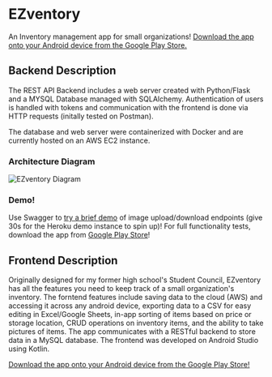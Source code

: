 # EZventory
An Inventory management app for small organizations! [Download the app onto your Android device from the Google Play Store.](https://play.google.com/store/apps/details?id=com.dinuw.firstapp)


## Backend Description

The REST API Backend includes a web server created with Python/Flask and a MYSQL Database managed with SQLAlchemy. Authentication of users is handled with tokens and communication with the frontend is done via HTTP requests (initally tested on Postman).

The database and web server were containerized with Docker and are currently hosted on an AWS EC2 instance.

### Architecture Diagram
![EZventory Diagram](https://user-images.githubusercontent.com/50289930/132991052-c8288757-2a0a-40a5-a82c-1f778340d8c0.jpeg)

### Demo!
Use Swagger to [try a brief demo](https://image-repo-2021.herokuapp.com/) of image upload/download endpoints (give 30s for the Heroku demo instance to spin up)! For full functionality tests, download the app from [Google Play Store](https://play.google.com/store/apps/details?id=com.dinuw.firstapp)!

## Frontend Description
Originally designed for my former high school's Student Council, EZventory has all the features you need to keep track of a small organization's inventory. The forntend features include saving data to the cloud (AWS) and accessing it across any android device, exporting data to a CSV for easy editing in Excel/Google Sheets, in-app sorting of items based on price or storage location, CRUD operations on inventory items, and the ability to take pictures of items. The app communicates with a RESTful backend to store data in a MySQL database. The frontend was developed on Android Studio using Kotlin.

[Download the app onto your Android device from the Google Play Store!](https://play.google.com/store/apps/details?id=com.dinuw.firstapp)
